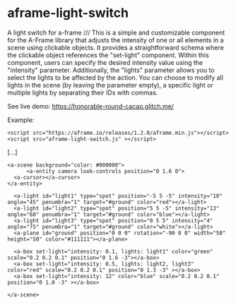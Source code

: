 # aframe-light-switch
A light switch for a-frame /// This is a simple and customizable component for the A-Frame library that adjusts the intensity of one or all <a-light> elements in a scene using clickable objects. It provides a straightforward schema where the clickable object references the "set-light" component. Within this component, users can specify the desired intensity value using the "intensity" parameter. Additionally, the "lights" parameter allows you to select the lights to be affected by the action. You can choose to modify all lights in the scene (by leaving the parameter empty), a specific light or multiple lights by separating their IDs with commas.

See live demo: https://honorable-round-cacao.glitch.me/

Example:
        
    <script src="https://aframe.io/releases/1.2.0/aframe.min.js"></script>
    <script src="aframe-light-switch.js" ></script> 
  
  [...]

  
    <a-scene background="color: #000000">
          <a-entity camera look-controls position="0 1.6 0">
      <a-cursor></a-cursor>
    </a-entity>
       
      <a-light id="light1" type="spot" position="-5 5 -5" intensity="10" angle="45" penumbra="1" target="#ground" color="red"></a-light>
      <a-light id="light2" type="spot" position="5 5 -5" intensity="13" angle="60" penumbra="1" target="#ground" color="blue"></a-light>
      <a-light id="light3" type="spot" position="0 5 5" intensity="4" angle="75" penumbra="1" target="#ground" color="white"></a-light>      
      <a-plane id="ground" position="0 0 0" rotation="-90 0 0" width="50" height="50" color="#111111"></a-plane>
    
      <a-box set-light="intensity: 0.1, lights: light1" color="green" scale="0.2 0.2 0.1" position="0 1.6 -3"></a-box>
      <a-box set-light="intensity: 0.5, lights: light2, light3" color="red" scale="0.2 0.2 0.1" position="0 1.3 -3" ></a-box>
      <a-box set-light="intensity: 12" color="blue" scale="0.2 0.2 0.1" position="0 1.0 -3" ></a-box>

    </a-scene>
